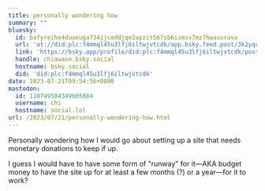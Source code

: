 ```yaml
---
title: personally wondering how
summary: ""
bluesky:
  id: bafyreihe4duoeuga734ijceddjqe2apzit567sb6ismsv7mz7hwauvrova
  url: 'at://did:plc:f4mmql45u3lfj6iltwjvtcdk/app.bsky.feed.post/3k2yqcaysjq2h'
  link: 'https://bsky.app/profile/did:plc:f4mmql45u3lfj6iltwjvtcdk/post/3k2yqcaysjq2h'
  handle: chiawase.bsky.social
  hostname: bsky.social
  did: 'did:plc:f4mmql45u3lfj6iltwjvtcdk'
date: 2023-07-21T09:54:56+0800
mastodon:
  id: 110749584349605884
  username: chi
  hostname: social.lol
url: /2023/07/21/personally-wondering-how.html
---
```


Personally wondering how I would go about setting up a site that needs monetary donations to keep if up.

I guess I would have to have some form of "runway" for it—AKA budget money to have the site up for at least a few months (?) or a year—for it to work?
